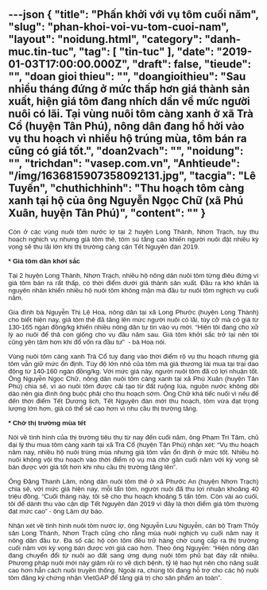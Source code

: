 ---json
{
    "title": "Phấn khởi với vụ tôm cuối năm",
    "slug": "phan-khoi-voi-vu-tom-cuoi-nam",
    "layout": "noidung.html",
    "category": "danh-muc.tin-tuc",
    "tag": [
        "tin-tuc"
    ],
    "date": "2019-01-03T17:00:00.000Z",
    "draft": false,
    "tieude": "",
    "doan gioi thieu": "",
    "doangioithieu": "Sau nhiều tháng đứng ở mức thấp hơn giá thành sản xuất, hiện giá tôm đang nhích dần về mức người nuôi có lãi. Tại vùng nuôi tôm càng xanh ở xã Trà Cổ (huyện Tân Phú), nông dân đang hồ hởi vào vụ thu hoạch vì nhiều hộ trúng mùa, tôm bán ra cũng có giá tốt.",
    "doan2vach": "",
    "noidung": "",
    "trichdan": "vasep.com.vn",
    "Anhtieude": "/img/1636815907358092131.jpg",
    "tacgia": "Lê Tuyến",
    "chuthichhinh": "Thu hoạch tôm càng xanh tại hộ của ông Nguyễn Ngọc Chữ (xã Phú Xuân, huyện Tân Phú)",
    "__content__": ""
}
---
<p style="text-align:justify"><span style="font-size:13px"><span style="color:#1b1b1b"><span style="font-family:Arial"><span style="background-color:#ffffff"><span style="font-size:10pt">C&ograve;n ở c&aacute;c v&ugrave;ng nu&ocirc;i t&ocirc;m nước lợ tại 2 huyện Long Th&agrave;nh, Nhơn Trạch, tuy thu hoạch nghịch vụ nhưng gi&aacute; t&ocirc;m thẻ, t&ocirc;m s&uacute; tăng cao khiến người nu&ocirc;i đặt nhiều kỳ vọng sẽ thu l&atilde;i lớn khi thị trường c&agrave;ng cận Tết Nguy&ecirc;n đ&aacute;n 2019.</span></span></span></span></span></p>

<p style="text-align:justify"><span style="font-size:13px"><span style="color:#1b1b1b"><span style="font-family:Arial"><span style="background-color:#ffffff"><strong><span style="font-size:10pt">* Gi&aacute; t&ocirc;m dần khởi sắc</span></strong></span></span></span></span></p>

<p style="text-align:justify"><span style="font-size:13px"><span style="color:#1b1b1b"><span style="font-family:Arial"><span style="background-color:#ffffff"><span style="font-size:10pt">Tại 2 huyện Long Th&agrave;nh, Nhơn Trạch, nhiều hộ n&ocirc;ng d&acirc;n nu&ocirc;i t&ocirc;m từng đi&ecirc;u đứng v&igrave; gi&aacute; t&ocirc;m b&aacute;n ra rất thấp, c&oacute; thời điểm dưới gi&aacute; th&agrave;nh sản xuất. Đầu ra kh&oacute; khăn l&agrave; nguy&ecirc;n nh&acirc;n khiến nhiều hộ nu&ocirc;i t&ocirc;m kh&ocirc;ng mặn m&agrave; đầu tư nu&ocirc;i t&ocirc;m nghịch vụ cuối năm.</span></span></span></span></span></p>

<p style="text-align:justify"><span style="font-size:13px"><span style="color:#1b1b1b"><span style="font-family:Arial"><span style="background-color:#ffffff"><span style="font-size:10pt">Gia đ&igrave;nh b&agrave; Nguyễn Thị Lệ Hoa, n&ocirc;ng d&acirc;n tại x&atilde; Long Phước (huyện Long Th&agrave;nh) cho biết hiện nay, gi&aacute; t&ocirc;m thẻ đ&atilde; tăng l&ecirc;n mức người nu&ocirc;i c&oacute; l&atilde;i, t&ugrave;y cỡ m&agrave; c&oacute; gi&aacute; từ 130-165 ng&agrave;n đồng/kg khiến nhiều n&ocirc;ng d&acirc;n tự tin v&agrave;o vụ mới. &ldquo;Hiện t&ocirc;i đang cho xử l&yacute; ao nu&ocirc;i để thả con giống cho vụ đầu năm sau. Gi&aacute; t&ocirc;m khởi sắc trở lại n&ecirc;n t&ocirc;i cũng y&ecirc;n t&acirc;m hơn khi đổ vốn ra đầu tư&rdquo;&nbsp; - b&agrave; Hoa n&oacute;i.</span></span></span></span></span></p>

<p style="text-align:justify"><span style="font-size:13px"><span style="color:#1b1b1b"><span style="font-family:Arial"><span style="background-color:#ffffff"><span style="font-size:10pt">V&ugrave;ng nu&ocirc;i t&ocirc;m c&agrave;ng xanh Tr&agrave; Cổ tuy đang v&agrave;o thời điểm rộ vụ thu hoạch nhưng gi&aacute; t&ocirc;m vẫn giữ mức ổn định. T&ugrave;y độ lớn nhỏ của t&ocirc;m m&agrave; gi&aacute; thương l&aacute;i mua tại trại dao động từ 140-160 ng&agrave;n đồng/kg. Với mức gi&aacute; n&agrave;y, người nu&ocirc;i t&ocirc;m đ&atilde; c&oacute; lợi nhuận tốt. &Ocirc;ng Nguyễn Ngọc Chữ, n&ocirc;ng d&acirc;n nu&ocirc;i t&ocirc;m c&agrave;ng xanh tại x&atilde; Ph&uacute; Xu&acirc;n (huyện T&acirc;n Ph&uacute;) chia sẻ, v&igrave; ao nu&ocirc;i t&ocirc;m được cải tạo từ đất ruộng l&uacute;a, nguồn nước kh&ocirc;ng dồi d&agrave;o n&ecirc;n gia đ&igrave;nh &ocirc;ng buộc phải cho thu hoạch sớm. &Ocirc;ng Chữ kh&aacute; tiếc nuối v&igrave; nếu để đến thời điểm Tết Dương lịch, Tết Nguy&ecirc;n đ&aacute;n mới thu hoạch, t&ocirc;m vừa đạt trọng lượng lớn hơn, gi&aacute; c&oacute; thể sẽ cao hơn v&igrave; nhu cầu thị trường tăng.&nbsp;</span></span></span></span></span></p>

<p style="text-align:justify"><span style="font-size:13px"><span style="color:#1b1b1b"><span style="font-family:Arial"><span style="background-color:#ffffff"><strong><span style="font-size:10pt">* Chờ thị trường m&ugrave;a tết</span></strong></span></span></span></span></p>

<p style="text-align:justify"><span style="font-size:13px"><span style="color:#1b1b1b"><span style="font-family:Arial"><span style="background-color:#ffffff"><span style="font-size:10pt">N&oacute;i về t&igrave;nh h&igrave;nh của thị trường ti&ecirc;u thụ từ nay đến cuối năm, &ocirc;ng Phạm Tr&iacute; T&acirc;m, chủ đại l&yacute; thu mua t&ocirc;m c&agrave;ng xanh tại x&atilde; Tr&agrave; Cổ (huyện T&acirc;n Ph&uacute;) nhận x&eacute;t: &ldquo;Vụ thu hoạch năm nay, nhiều hộ nu&ocirc;i tr&uacute;ng m&ugrave;a nhưng gi&aacute; t&ocirc;m vẫn ổn định ở mức tốt. Nhiều hộ nu&ocirc;i kh&ocirc;ng vội thu hoạch v&agrave;o thời điểm rộ vụ m&agrave; chờ gần cuối năm với kỳ vọng sẽ b&aacute;n được với gi&aacute; tốt hơn khi nhu cầu thị trường tăng l&ecirc;n&rdquo;.&nbsp;</span></span></span></span></span></p>

<p style="text-align:justify"><span style="font-size:13px"><span style="color:#1b1b1b"><span style="font-family:Arial"><span style="background-color:#ffffff"><span style="font-size:10pt">&Ocirc;ng Đặng Thanh L&acirc;m, n&ocirc;ng d&acirc;n nu&ocirc;i t&ocirc;m thẻ ở x&atilde; Phước An (huyện Nhơn Trạch) chia sẻ, với mức gi&aacute; hiện nay, mỗi tấn t&ocirc;m, người nu&ocirc;i đ&atilde; thu lợi nhuận khoảng 40 triệu đồng. &ldquo;Cuối th&aacute;ng n&agrave;y, t&ocirc;i sẽ cho thu hoạch khoảng 5 tấn t&ocirc;m. C&ograve;n v&agrave;i ao cuối, t&ocirc;i để d&agrave;nh thu v&agrave;o cận dịp Tết Nguy&ecirc;n đ&aacute;n 2019 v&igrave; đ&acirc;y l&agrave; thời điểm gi&aacute; t&ocirc;m thường đạt mức cao&rdquo; - &ocirc;ng L&acirc;m dự b&aacute;o.</span></span></span></span></span></p>

<p style="text-align:justify"><span style="font-size:13px"><span style="color:#1b1b1b"><span style="font-family:Arial"><span style="background-color:#ffffff"><span style="font-size:10pt">Nhận x&eacute;t về t&igrave;nh h&igrave;nh nu&ocirc;i t&ocirc;m nước lợ, &ocirc;ng Nguyễn Lưu Nguyễn, c&aacute;n bộ Trạm Thủy sản Long Th&agrave;nh, Nhơn Trạch cũng cho rằng m&ugrave;a nu&ocirc;i nghịch vụ cuối năm nay &iacute;t n&ocirc;ng d&acirc;n đầu tư. Đa số c&aacute;c hộ c&ograve;n t&ocirc;m đều trữ h&agrave;ng chờ cung cấp ra thị trường cuối năm với kỳ vọng b&aacute;n được với gi&aacute; cao hơn. Theo &ocirc;ng Nguyễn: &ldquo;Hiện n&ocirc;ng d&acirc;n đang chuyển đổi từ nu&ocirc;i ao đất sang ứng dụng nu&ocirc;i t&ocirc;m phủ bạt đ&aacute;y rất nhiều. Phương ph&aacute;p nu&ocirc;i mới n&agrave;y giảm rủi ro về dịch bệnh, tỷ lệ hao hụt n&ecirc;n cho năng suất cao hơn hẳn c&aacute;ch nu&ocirc;i truyền thống. Ngo&agrave;i ra, ch&uacute;ng t&ocirc;i đang hỗ trợ cho c&aacute;c hộ nu&ocirc;i t&ocirc;m đăng k&yacute; chứng nhận VietGAP để tăng gi&aacute; trị cho sản phẩm an to&agrave;n&rdquo;.</span></span></span></span></span></p>
